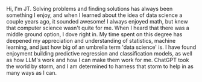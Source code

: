 <!-- Write your biography here. Tell the world about yourself. Link to your favorite [subreddit](http://reddit.com). You can put a picture in, too. The code is already in, just name your picture `prof_pic.jpg` and put it in the `img/` folder.

Put your address / P.O. box / other info right below your picture. You can also disable any these elements by editing `profile` property of the YAML header of your `_pages/about.md`. Edit `_bibliography/papers.bib` and Jekyll will render your [publications page](/al-folio/publications/) automatically.

Link to your social media connections, too. This theme is set up to use [Font Awesome icons](https://fontawesome.com/) and [Academicons](https://jpswalsh.github.io/academicons/), like the ones below. Add your Facebook, Twitter, LinkedIn, Google Scholar, or just disable all of them. -->

Hi, I'm JT. Solving problems and finding solutions has always been something I enjoy, and when I learned about the idea of data science a couple years ago, it sounded awesome! I always enjoyed math, but knew that computer science wasn't quite for me. When I heard that there was a middle ground option, I dove right in. My time spent on this degree has deepened my appreciation and understanding of statistics, machine learning, and just how big of an umbrella term 'data science' is. I have found enjoyment building predictive regression and classification models, as well as how LLM's work and how I can make them work for me. ChatGPT took the world by storm, and I am determined to harness that storm to help in as many ways as I can.